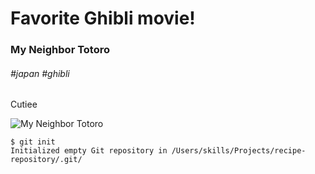 # Favorite Ghibli movie!
### My Neighbor Totoro
###### #japan #ghibli 

Cutiee


![My Neighbor Totoro](https://github.com/casc-winniem/skills-communicate-using-markdown/assets/140003827/40fb022d-8748-4445-a87f-457ca0de5db4)

```
$ git init
Initialized empty Git repository in /Users/skills/Projects/recipe-repository/.git/
```
